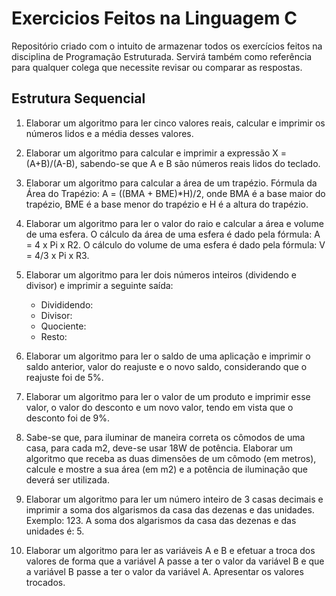 # Exercicios Feitos na Linguagem C

Repositório criado com o intuito de armazenar todos os exercícios feitos na disciplina de Programação Estruturada. Servirá também como referência para qualquer colega que necessite revisar ou comparar as respostas.

## Estrutura Sequencial

1. Elaborar um algoritmo para ler cinco valores reais, calcular e imprimir os números lidos e a média
desses valores.

2. Elaborar um algoritmo para calcular e imprimir a expressão X = (A+B)/(A-B), sabendo-se que A e B
são números reais lidos do teclado.

3. Elaborar um algoritmo para calcular a área de um trapézio. Fórmula da Área do Trapézio:
A = ((BMA + BME)*H)/2, onde BMA é a base maior do trapézio, BME é a base menor do trapézio e H é
a altura do trapézio.

4. Elaborar um algoritmo para ler o valor do raio e calcular a área e volume de uma esfera. O cálculo
da área de uma esfera é dado pela fórmula: A = 4 x Pi x R2. O cálculo do volume de uma esfera é dado
pela fórmula: V = 4/3 x Pi x R3.

5. Elaborar um algoritmo para ler dois números inteiros (dividendo e divisor) e imprimir a seguinte
saída:

    - Divididendo:
    - Divisor:
    - Quociente:
    - Resto:

6. Elaborar um algoritmo para ler o saldo de uma aplicação e imprimir o saldo anterior, valor do
reajuste e o novo saldo, considerando que o reajuste foi de 5%.

7. Elaborar um algoritmo para ler o valor de um produto e imprimir esse valor, o valor do desconto e
um novo valor, tendo em vista que o desconto foi de 9%.

8. Sabe-se que, para iluminar de maneira correta os cômodos de uma casa, para cada m2, deve-se
usar 18W de potência. Elaborar um algoritmo que receba as duas dimensões de um cômodo (em
metros), calcule e mostre a sua área (em m2) e a potência de iluminação que deverá ser utilizada.

9. Elaborar um algoritmo para ler um número inteiro de 3 casas decimais e imprimir a soma dos
algarismos da casa das dezenas e das unidades. Exemplo: 123. A soma dos algarismos da casa das
dezenas e das unidades é: 5.

10. Elaborar um algoritmo para ler as variáveis A e B e efetuar a troca dos valores de forma que a
variável A passe a ter o valor da variável B e que a variável B passe a ter o valor da variável A.
Apresentar os valores trocados.